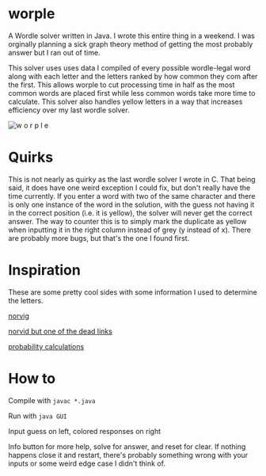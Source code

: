 # worple
 A Wordle solver written in Java. I wrote this entire thing in a weekend. I was orginally planning a sick graph theory method of getting the most probably answer but I ran out of time.

 This solver uses uses data I compiled of every possible wordle-legal word along with each letter and the letters ranked by how common they com after the first. This allows worple to cut processing time in half as the most common words are placed first while less common words take more time to calculate. This solver also handles yellow letters in a way that increases efficiency over my last wordle solver.

![w o r p l e](https://i.imgur.com/okOJebk.png)

# Quirks
This is not nearly as quirky as the last wordle solver I wrote in C. That being said, it does have one weird exception I could fix, but don't really have the time currently. If you enter a word with two of the same character and there is only one instance of the word in the solution, with the guess not having it in the correct position (i.e. it is yellow), the solver will never get the correct answer. The way to counter this is to simply mark the duplicate as yellow when inputting it in the right column instead of grey (y instead of x). There are probably more bugs, but that's the one I found first.

# Inspiration
These are some pretty cool sides with some information I used to determine the letters.

[norvig](https://norvig.com/mayzner.html)

[norvid but one of the dead links](https://blogs.sas.com/content/iml/files/2014/09/bigrams.txt)

[probability calculations](https://www.exploredatabase.com/2020/04/bigram-probability-estimation-of-word-sequence-example.html)

# How to
Compile with `javac *.java`

Run with `java GUI`

Input guess on left, colored responses on right

Info button for more help, solve for answer, and reset for clear. If nothing happens close it and restart, there's probably something wrong with your inputs or some weird edge case I didn't think of.